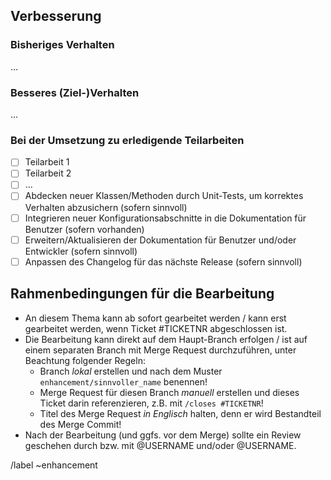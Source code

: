 ## Verbesserung

### Bisheriges Verhalten

...

### Besseres (Ziel-)Verhalten

...

### Bei der Umsetzung zu erledigende Teilarbeiten

<!-- Liste nach Bedarf anpassen - so lang wie nötig, so kurz wie möglich! -->

- [ ] Teilarbeit 1
- [ ] Teilarbeit 2
- [ ] ...
- [ ] Abdecken neuer Klassen/Methoden durch Unit-Tests, um korrektes Verhalten abzusichern (sofern sinnvoll)
- [ ] Integrieren neuer Konfigurationsabschnitte in die Dokumentation für Benutzer (sofern vorhanden)
- [ ] Erweitern/Aktualisieren der Dokumentation für Benutzer und/oder Entwickler (sofern sinnvoll)
- [ ] Anpassen des Changelog für das nächste Release (sofern sinnvoll)

## Rahmenbedingungen für die Bearbeitung

* An diesem Thema kann ab sofort gearbeitet werden / kann erst gearbeitet werden, wenn Ticket #TICKETNR abgeschlossen ist.
* Die Bearbeitung kann direkt auf dem Haupt-Branch erfolgen / ist auf einem separaten Branch mit Merge Request durchzuführen, unter Beachtung folgender Regeln:
  * Branch _lokal_ erstellen und nach dem Muster `enhancement/sinnvoller_name` benennen!
  * Merge Request für diesen Branch _manuell_ erstellen und dieses Ticket darin referenzieren, z.B. mit `/closes #TICKETNR`!
  * Titel des Merge Request _in Englisch_ halten, denn er wird Bestandteil des Merge Commit!
* Nach der Bearbeitung (und ggfs. vor dem Merge) sollte ein Review geschehen durch bzw. mit @USERNAME und/oder @USERNAME.

/label ~enhancement
<!-- /milestone %"xyz"  -->
